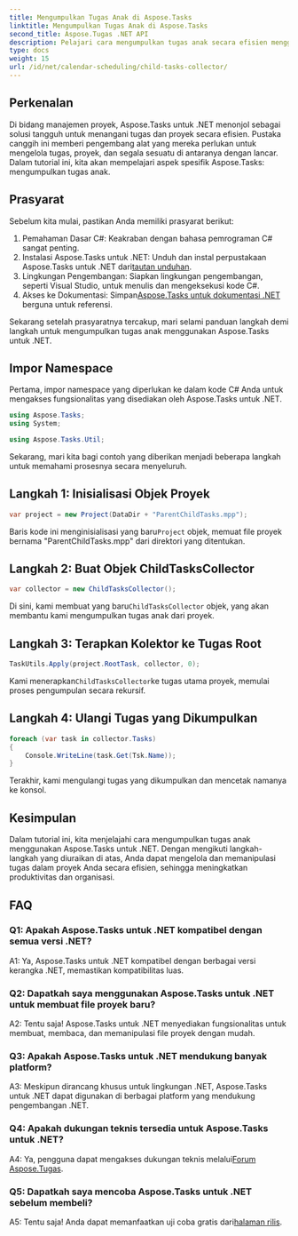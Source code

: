 ```yaml
---
title: Mengumpulkan Tugas Anak di Aspose.Tasks
linktitle: Mengumpulkan Tugas Anak di Aspose.Tasks
second_title: Aspose.Tugas .NET API
description: Pelajari cara mengumpulkan tugas anak secara efisien menggunakan Aspose.Tasks untuk .NET. Tingkatkan manajemen proyek di aplikasi .NET Anda.
type: docs
weight: 15
url: /id/net/calendar-scheduling/child-tasks-collector/
---
```

## Perkenalan

Di bidang manajemen proyek, Aspose.Tasks untuk .NET menonjol sebagai solusi tangguh untuk menangani tugas dan proyek secara efisien. Pustaka canggih ini memberi pengembang alat yang mereka perlukan untuk mengelola tugas, proyek, dan segala sesuatu di antaranya dengan lancar. Dalam tutorial ini, kita akan mempelajari aspek spesifik Aspose.Tasks: mengumpulkan tugas anak.

## Prasyarat

Sebelum kita mulai, pastikan Anda memiliki prasyarat berikut:

1. Pemahaman Dasar C#: Keakraban dengan bahasa pemrograman C# sangat penting.
2.  Instalasi Aspose.Tasks untuk .NET: Unduh dan instal perpustakaan Aspose.Tasks untuk .NET dari[tautan unduhan](https://releases.aspose.com/tasks/net/).
3. Lingkungan Pengembangan: Siapkan lingkungan pengembangan, seperti Visual Studio, untuk menulis dan mengeksekusi kode C#.
4.  Akses ke Dokumentasi: Simpan[Aspose.Tasks untuk dokumentasi .NET](https://reference.aspose.com/tasks/net/) berguna untuk referensi.

Sekarang setelah prasyaratnya tercakup, mari selami panduan langkah demi langkah untuk mengumpulkan tugas anak menggunakan Aspose.Tasks untuk .NET.

## Impor Namespace

Pertama, impor namespace yang diperlukan ke dalam kode C# Anda untuk mengakses fungsionalitas yang disediakan oleh Aspose.Tasks untuk .NET.

```csharp
using Aspose.Tasks;
using System;

using Aspose.Tasks.Util;

```

Sekarang, mari kita bagi contoh yang diberikan menjadi beberapa langkah untuk memahami prosesnya secara menyeluruh.

## Langkah 1: Inisialisasi Objek Proyek

```csharp
var project = new Project(DataDir + "ParentChildTasks.mpp");
```

 Baris kode ini menginisialisasi yang baru`Project` objek, memuat file proyek bernama "ParentChildTasks.mpp" dari direktori yang ditentukan.

## Langkah 2: Buat Objek ChildTasksCollector

```csharp
var collector = new ChildTasksCollector();
```

 Di sini, kami membuat yang baru`ChildTasksCollector` objek, yang akan membantu kami mengumpulkan tugas anak dari proyek.

## Langkah 3: Terapkan Kolektor ke Tugas Root

```csharp
TaskUtils.Apply(project.RootTask, collector, 0);
```

 Kami menerapkan`ChildTasksCollector`ke tugas utama proyek, memulai proses pengumpulan secara rekursif.

## Langkah 4: Ulangi Tugas yang Dikumpulkan

```csharp
foreach (var task in collector.Tasks)
{
    Console.WriteLine(task.Get(Tsk.Name));
}
```

Terakhir, kami mengulangi tugas yang dikumpulkan dan mencetak namanya ke konsol.

## Kesimpulan

Dalam tutorial ini, kita menjelajahi cara mengumpulkan tugas anak menggunakan Aspose.Tasks untuk .NET. Dengan mengikuti langkah-langkah yang diuraikan di atas, Anda dapat mengelola dan memanipulasi tugas dalam proyek Anda secara efisien, sehingga meningkatkan produktivitas dan organisasi.

## FAQ

### Q1: Apakah Aspose.Tasks untuk .NET kompatibel dengan semua versi .NET?

A1: Ya, Aspose.Tasks untuk .NET kompatibel dengan berbagai versi kerangka .NET, memastikan kompatibilitas luas.

### Q2: Dapatkah saya menggunakan Aspose.Tasks untuk .NET untuk membuat file proyek baru?

A2: Tentu saja! Aspose.Tasks untuk .NET menyediakan fungsionalitas untuk membuat, membaca, dan memanipulasi file proyek dengan mudah.

### Q3: Apakah Aspose.Tasks untuk .NET mendukung banyak platform?

A3: Meskipun dirancang khusus untuk lingkungan .NET, Aspose.Tasks untuk .NET dapat digunakan di berbagai platform yang mendukung pengembangan .NET.

### Q4: Apakah dukungan teknis tersedia untuk Aspose.Tasks untuk .NET?

 A4: Ya, pengguna dapat mengakses dukungan teknis melalui[Forum Aspose.Tugas](https://forum.aspose.com/c/tasks/15).

### Q5: Dapatkah saya mencoba Aspose.Tasks untuk .NET sebelum membeli?

 A5: Tentu saja! Anda dapat memanfaatkan uji coba gratis dari[halaman rilis](https://releases.aspose.com/).